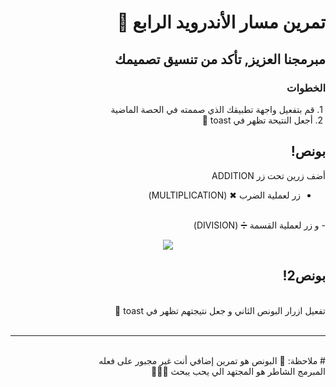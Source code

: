 <div dir = "rtl">

# تمرين مسار الأندرويد الرابع 💚
## مبرمجنا العزيز, تأكد من تنسيق تصميمك
### الخطوات 
&#x202b; 1. قم بتفعيل واجهة تطبيقك الذي صممته في الحصة الماضية 
<br>
&#x202b; 2. أجعل النتيحة تظهر في toast 🍞
<br>
##  بونص! 
أضف زرين تحت زر ADDITION 
<br>
- زر لعملية الضرب ✖ (MULTIPLICATION)
<br> 
- و زر لعملية القسمة ➗ (DIVISION)
<br> 

<p align="center">
<img src = "https://media.discordapp.net/attachments/745956448831275079/755413199079080036/Screen_Shot_2020-09-15_at_4.00.29_PM.png?width=323&height=671" width = ""350 px" margin="auto"/>
</p> 

##  بونص2!
<br>
تفعيل ازرار البونص الثاني و جعل نتيجتهم تظهر في toast 🍞
<br>
<br>
<hr>
<br>
# ملاحظة: 📢
البونص هو تمرين إضافي أنت غير مجبور على فعله
<br>
المبرمج الشاطر هو المجتهد الي يحب يبحث 🤩👍🏻

</div>

